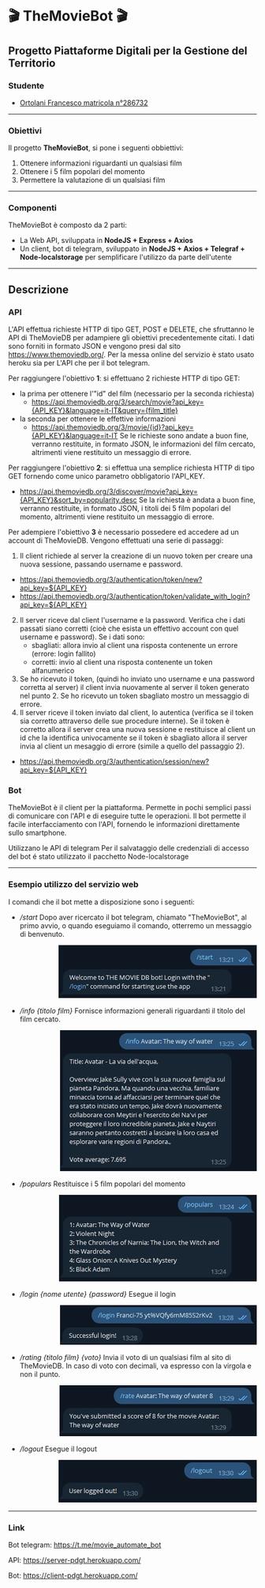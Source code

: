# 🎬 TheMovieBot 🎬 #

## Progetto Piattaforme Digitali per la Gestione del Territorio ##

### Studente ###
 * [Ortolani Francesco matricola n°286732](https://github.com/Franci-75)

------------------------------------------------------------------------

### Obiettivi ###
Il progetto **TheMovieBot**, si pone i seguenti obbiettivi:
1. Ottenere informazioni riguardanti un qualsiasi film
2. Ottenere i 5 film popolari del momento
3. Permettere la valutazione di un qualsiasi film

------------------------------------------------------------------------

### Componenti ###
TheMovieBot è composto da 2 parti:
- La Web API, sviluppata in **NodeJS + Express + Axios**
- Un client, bot di telegram, sviluppato in **NodeJS + Axios + Telegraf + Node-localstorage** per semplificare l'utilizzo da parte dell'utente

------------------------------------------------------------------------

## Descrizione ##

### API ###
L'API effettua richieste HTTP di tipo GET, POST e DELETE, che sfruttanno le API di TheMovieDB per adampiere gli obiettivi precedentemente citati. I dati sono forniti in formato JSON e vengono presi dal sito https://www.themoviedb.org/. 
Per la messa online del servizio è stato usato heroku sia per L'API che per il bot telegram.

Per raggiungere l'obiettivo **1**: si effettuano 2 richieste HTTP di tipo GET:
+ la prima per ottenere l'"id" del film (necessario per la seconda richiesta)
    - https://api.themoviedb.org/3/search/movie?api_key={API_KEY}&language=it-IT&query={film_title}
+ la seconda per ottenere le effettive informazioni
    - https://api.themoviedb.org/3/movie/{id}?api_key={API_KEY}&language=it-IT
Se le richieste sono andate a buon fine, verranno restituite, in formato JSON, le informazioni del film cercato, altrimenti viene restituito un messaggio di errore.

Per raggiungere l'obiettivo **2**: si effettua una semplice richiesta HTTP di tipo GET fornendo come unico parametro obbligatorio l'API_KEY.
- https://api.themoviedb.org/3/discover/movie?api_key={API_KEY}&sort_by=popularity.desc
Se la richiesta è andata a buon fine, verranno restituite, in formato JSON, i titoli dei 5 film popolari del momento, altrimenti viene restituito un messaggio di errore.

Per adempiere l'obiettivo **3** è necessario possedere ed accedere ad un account di TheMovieDB.
Vengono effettuati una serie di passaggi:
1. Il client richiede al server la creazione di un nuovo token per creare una nuova sessione, passando username e password.
- https://api.themoviedb.org/3/authentication/token/new?api_key=${API_KEY}
- https://api.themoviedb.org/3/authentication/token/validate_with_login?api_key=${API_KEY}
2. Il server riceve dal client l'username e la password. Verifica che i dati passati siano corretti (cioè che esista un effettivo account con quel username e password). Se i dati sono:
    - sbagliati: allora invio al client una risposta contenente un errore (errore: login fallito)
    - corretti: invio al client una risposta contenente un token alfanumerico
3. Se ho ricevuto il token, (quindi ho inviato uno username e una password corretta al server) il client invia nuovamente al server il token generato nel punto 2. Se ho ricevuto un token sbagliato mostro un messaggio di errore.
4. Il server riceve il token inviato dal client, lo autentica (verifica se il token sia corretto attraverso delle sue procedure interne). Se il token è corretto allora il server crea una nuova sessione e restituisce al client un id che la identifica univocamente se il token è sbagliato allora il server invia al client un mesaggio di errore (simile a quello del passaggio 2).
- https://api.themoviedb.org/3/authentication/session/new?api_key=${API_KEY}


### Bot ###

TheMovieBot è il client per la piattaforma. Permette in pochi semplici passi di comunicare con l'API e di eseguire tutte le operazioni.
Il bot permette il facile interfacciamento con l'API, fornendo le informazioni direttamente sullo smartphone.

Utilizzano le API di telegram
Per il salvataggio delle credenziali di accesso del bot é stato utilizzato il pacchetto Node-localstorage




------------------------------------------------------------------------

### Esempio utilizzo del servizio web ###

I comandi che il bot mette a disposizione sono i seguenti:
- */start* </div>
    Dopo aver ricercato il bot telegram, chiamato "TheMovieBot", al primo avvio, o quando eseguiamo il comando, otterremo un messaggio di benvenuto.
<div align="right"><img src='img/start.jpg' ></div>

- */info {titolo film}*
Fornisce informazioni generali riguardanti il titolo del film cercato.
<div align="right"><img src='img/info.jpg' ></div>

- */populars*
Restituisce i 5 film popolari del momento
<div align="right"><img src='img/populars.jpg' ></div>

- */login {nome utente} {password}*
Esegue il login
<div align="right"><img src='img/login.jpg' ></div>

- */rating {titolo film} {voto}*
Invia il voto di un qualsiasi film al sito di TheMovieDB. 
In caso di voto con decimali, va espresso con la virgola e non il punto.
<div align="right"><img src='img/rating.jpg' ></div>

- */logout* 
Esegue il logout
<div align="right"><img src='img/logout.jpg' ></div>

------------------------------------------------------------------------

### Link ###

Bot telegram: https://t.me/movie_automate_bot

API:          https://server-pdgt.herokuapp.com/

Bot:          https://client-pdgt.herokuapp.com/